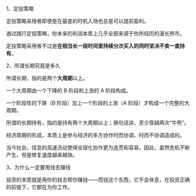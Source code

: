 1、定投策略

定投策略采用者即使是在最差的时机入场也总是可以提前盈利。

通过践行定投策略，你未来的利润本质上几乎全部来源于你所经历的漫长熊市。

定投策略采用者不过是**在相当长一段时间里持续分次买入的同时坚决不卖一直持有**。

2、所谓长期究竟是多久

所谓长期，指的是两个**大周期**以上。

一个大周期由一个下降的 B 阶段和上涨的 A 阶段构成。

一个阶段性的下跌（B 阶段）加上一个阶段的上涨（A 阶段）才构成一个完整的大周期。

所谓的长期持有，指的是持有两个大周期以上；换句话讲，至少穿越两次“牛熊”。

经济周期的形成，本质上是参与经济的多方协作时而协调，时而不协调造成的。

当今社会，信息的高速流动使得全球化协作更为连贯和容易，因此，虽然危机不断产生，但是修复速度越来越快。

3、为什么一定要用钱去赚钱

投资的本质就是用你的钱去帮你赚钱——而钱这个东西，它不会休息，在投资正确的前提下，它都在为你工作。

